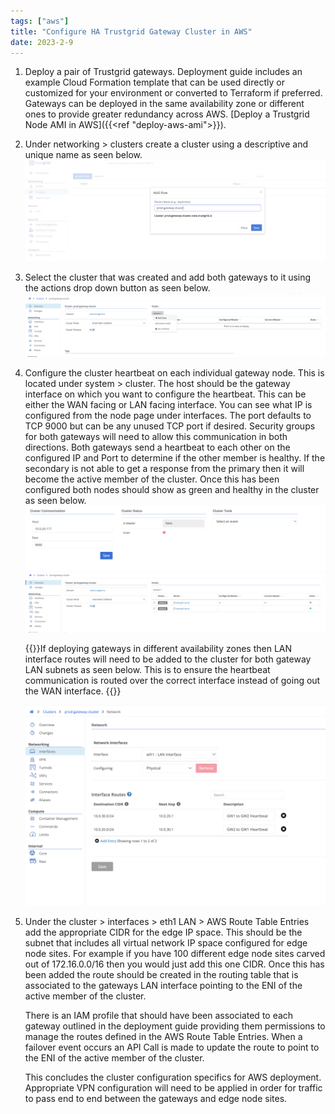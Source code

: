 ```yaml
---
tags: ["aws"]
title: "Configure HA Trustgrid Gateway Cluster in AWS"
date: 2023-2-9
---
```


1. Deploy a pair of Trustgrid gateways. Deployment guide includes an example Cloud Formation template that can be used directly or customized for your environment or converted to Terraform if preferred. Gateways can be deployed in the same availability zone or different ones to provide greater redundancy across AWS. [Deploy a Trustgrid Node AMI in AWS]({{<ref "deploy-aws-ami">}}).

1. Under networking > clusters create a cluster using a descriptive and unique name as seen below.
   ![img](add-cluster.png)

1. Select the cluster that was created and add both gateways to it using the actions drop down button as seen below.
   ![img](add-node.png)

1. Configure the cluster heartbeat on each individual gateway node. This is located under system > cluster. The host should be the gateway interface on which you want to configure the heartbeat. This can be either the WAN facing or LAN facing interface. You can see what IP is configured from the node page under interfaces. The port defaults to TCP 9000 but can be any unused TCP port if desired. Security groups for both gateways will need to allow this communication in both directions. Both gateways send a heartbeat to each other on the configured IP and Port to determine if the other member is healthy. If the secondary is not able to get a response from the primary then it will become the active member of the cluster. Once this has been configured both nodes should show as green and healthy in the cluster as seen below.
   ![img](cluster-status.png)
   ![img](nodes-list.png)

   {{<alert>}}If deploying gateways in different availability zones then LAN interface routes will need to be added to the cluster for both gateway LAN subnets as seen below. This is to ensure the heartbeat communication is routed over the correct interface instead of going out the WAN interface. {{</alert>}}

   ![img](interfaces.png)

1. Under the cluster > interfaces > eth1 LAN > AWS Route Table Entries add the appropriate CIDR for the edge IP space. This should be the subnet that includes all virtual network IP space configured for edge node sites. For example if you have 100 different edge node sites carved out of 172.16.0.0/16 then you would just add this one CIDR. Once this has been added the route should be created in the routing table that is associated to the gateways LAN interface pointing to the ENI of the active member of the cluster.

   There is an IAM profile that should have been associated to each gateway outlined in the deployment guide providing them permissions to manage the routes defined in the AWS Route Table Entries. When a failover event occurs an API Call is made to update the route to point to the ENI of the active member of the cluster.

   This concludes the cluster configuration specifics for AWS deployment. Appropriate VPN configuration will need to be applied in order for traffic to pass end to end between the gateways and edge node sites.

